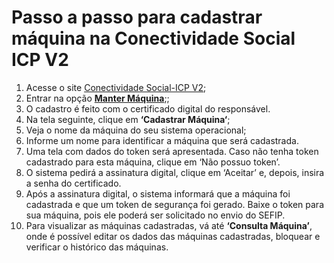 # Passo a passo para  cadastrar máquina na Conectividade Social ICP V2

1. Acesse o site [Conectividade Social-ICP V2](https://conectividadesocialv2.caixa.gov.br/sicns/);
2. Entrar na opção [**Manter Máquina**](https://conectividadesocialv2.caixa.gov.br/cad-maquina);;
3. O cadastro é feito com o certificado digital do responsável.
4. Na tela seguinte, clique em **‘Cadastrar Máquina‘**;
5. Veja o nome da máquina do seu sistema operacional;
6. Informe um nome para identificar a máquina que será cadastrada.
7. Uma tela com dados do token será apresentada. Caso não tenha token cadastrado para esta máquina, clique em ‘Não possuo token’.
8. O sistema pedirá a assinatura digital, clique em ‘Aceitar’ e, depois, insira a senha do certificado.
9. Após a assinatura digital, o sistema informará que a máquina foi cadastrada e que um token de segurança foi gerado. Baixe o token para sua máquina, pois ele poderá ser solicitado no envio do SEFIP.
10. Para visualizar as máquinas cadastradas, vá até **‘Consulta Máquina’**, onde é possível editar os dados das máquinas cadastradas, bloquear e verificar o histórico das máquinas.
